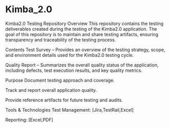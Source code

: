 # Kimba_2.0
Kimba2.0 Testing Repository
Overview
This repository contains the testing deliverables created during the testing of the Kimba2.0 application. The goal of this repository is to maintain and share testing artifacts, ensuring transparency and traceability of the testing process.

Contents
Test Survey – Provides an overview of the testing strategy, scope, and environment details used for the Kimba2.0 testing cycle.

Quality Report – Summarizes the overall quality status of the application, including defects, test execution results, and key quality metrics.

Purpose
Document testing approach and coverage.

Track and report overall application quality.

Provide reference artifacts for future testing and audits.

Tools & Technologies
Test Management: [Jira,TestRail,Excel]

Reporting: [Excel,PDF]


